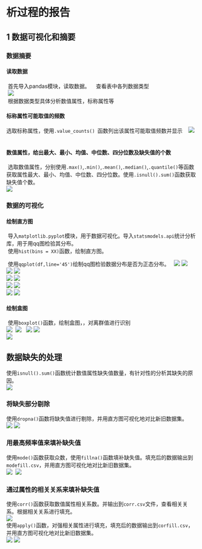 析过程的报告  
====
1 数据可视化和摘要
------ 
### 数据摘要
#### 读取数据    

  首先导入pandas模块，读取数据。  
  查看表中各列数据类型  
  ![](https://github.com/michaellee666/work1/blob/master/0.gif)    
  根据数据类型具体分析数值属性，标称属性等  
#### 标称属性可能取值的频数  

  选取标称属性，使用`.value_counts() `函数列出该属性可能取值频数并显示  
  ![](https://github.com/michaellee666/work1/blob/master/1.gif)  
#### 数值属性，给出最大、最小、均值、中位数、四分位数及缺失值的个数  
  选取数值属性，分别使用`.max()`,`.min()`,`.mean()`,`.median()`,`.quantile()`等函数获取属性最大、最小、均值、中位数、四分位数。使用`.isnull().sum()`函数获取缺失值个数。  
  ![](https://github.com/michaellee666/work1/blob/master/2.gif)  
### 数据的可视化  
#### 绘制直方图  
  导入`matplotlib.pyplot`模块，用于数据可视化。导入`statsmodels.api`统计分析库，用于用qq图检验其分布。  
  使用`hist(bins = XX)`函数，绘制直方图。  

  使用`qqplot(df,line='45')`绘制qq图检验数据分布是否为正态分布。  
  ![](https://github.com/michaellee666/work1/blob/master/a.png)
  ![](https://github.com/michaellee666/work1/blob/master/a1.png)  
  ![](https://github.com/michaellee666/work1/blob/master/b.png)
  ![](https://github.com/michaellee666/work1/blob/master/b1.png)  
  ![](https://github.com/michaellee666/work1/blob/master/d.png)
  ![](https://github.com/michaellee666/work1/blob/master/d1.png)  
  ![](https://github.com/michaellee666/work1/blob/master/e.png)
  ![](https://github.com/michaellee666/work1/blob/master/e1.png)  
  ![](https://github.com/michaellee666/work1/blob/master/c.png)
  ![](https://github.com/michaellee666/work1/blob/master/c1.png)  
#### 绘制盒图  
  使用`boxplot()`函数，绘制盒图，，对离群值进行识别  
  ![](https://github.com/michaellee666/work1/blob/master/a2.png)
  ![](https://github.com/michaellee666/work1/blob/master/b2.png)  
  ![](https://github.com/michaellee666/work1/blob/master/c2.png)
  ![](https://github.com/michaellee666/work1/blob/master/d2.png)  
  ![](https://github.com/michaellee666/work1/blob/master/e2.png)  
  
## 数据缺失的处理  
使用`isnull().sum()`函数统计数值属性缺失值数量，有针对性的分析其缺失的原因。  
  ![](https://github.com/michaellee666/work1/blob/master/3.gif)  
### 将缺失部分剔除
使用`dropna()`函数将缺失值进行剔除，并用直方图可视化地对比新旧数据集。  
![](https://github.com/michaellee666/work1/blob/master/n0.png)
![](https://github.com/michaellee666/work1/blob/master/n1.png)  
### 用最高频率值来填补缺失值
使用`mode()`函数获取众数，使用`fillna()`函数填补缺失值。填充后的数据输出到`modefill.csv`，并用直方图可视化地对比新旧数据集。  
  ![](https://github.com/michaellee666/work1/blob/master/a.png)
  ![](https://github.com/michaellee666/work1/blob/master/a3.png)  
### 通过属性的相关关系来填补缺失值  
使用`corr()`函数获取数值属性相关系数。并输出到`corr.csv`文件，查看相关关系。根据相关关系进行填充。  
  ![](https://github.com/michaellee666/work1/blob/master/3.gif)  
使用`apply()`函数，对强相关属性进行填充，填充后的数据输出到`corfill.csv`，并用直方图可视化地对比新旧数据集。  
  ![](https://github.com/michaellee666/work1/blob/master/a.png)
  ![](https://github.com/michaellee666/work1/blob/master/a4.png)  
  





